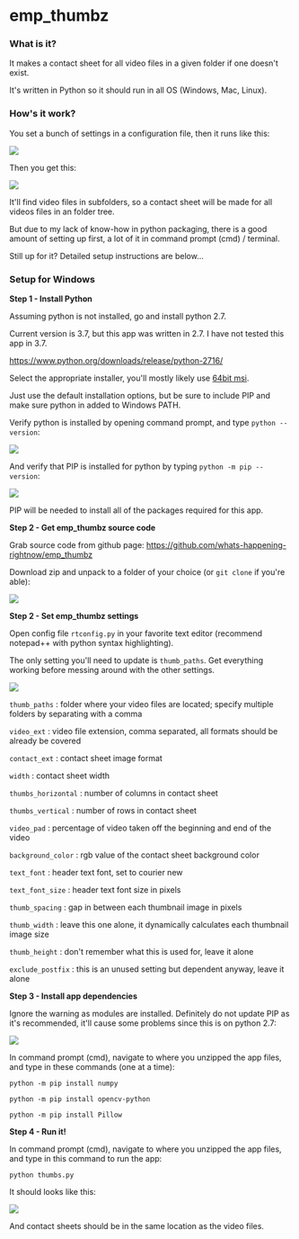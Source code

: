 
# emp_thumbz
### What is it?
It makes a contact sheet for all video files in a given folder if one doesn't exist.

It's written in Python so it should run in all OS (Windows, Mac, Linux).

### How's it work?

You set a bunch of settings in a configuration file, then it runs like this:

![](https://i.imgur.com/xdwklzx.jpg)

Then you get this:

![](https://i.imgur.com/clzZE5D.jpg)

It'll find video files in subfolders, so a contact sheet will be made for all videos files in an folder tree.

But due to my lack of know-how in python packaging, there is a good amount of setting up first, a lot of it in command prompt (cmd) / terminal.

Still up for it?  Detailed setup instructions are below...

### Setup for Windows
**Step 1 - Install Python**

Assuming python is not installed, go and install python 2.7.

Current version is 3.7, but this app was written in 2.7.  I have not tested this app in 3.7.

https://www.python.org/downloads/release/python-2716/

Select the appropriate installer, you'll mostly likely use [64bit msi](https://www.python.org/ftp/python/2.7.16/python-2.7.16.amd64.msi).

Just use the default installation options, but be sure to include PIP and make sure python in added to Windows PATH.

Verify python is installed by opening command prompt, and type `python --version`: 

![](https://i.imgur.com/tgQH4vT.png)

And verify that PIP is installed for python by typing `python -m pip --version`:

![](https://i.imgur.com/17yxBcR.png)

PIP will be needed to install all of the packages required for this app.

**Step 2 - Get emp_thumbz source code**

Grab source code from github page: https://github.com/whats-happening-rightnow/emp_thumbz

Download zip and unpack to a folder of your choice (or `git clone` if you're able):

![](https://i.imgur.com/oLiIDQC.png)

**Step 2 - Set emp_thumbz settings**

Open config file `rtconfig.py` in your favorite text editor (recommend notepad++ with python syntax highlighting).

The only setting you'll need to update is `thumb_paths`.  Get everything working before messing around with the other settings.

![](https://i.imgur.com/Prnioyb.png)

`thumb_paths` : 
folder where your video files are located; specify multiple folders by separating with a comma

`video_ext` :
video file extension, comma separated, all formats should be already be covered

`contact_ext` :
contact sheet image format

`width` : 
contact sheet width

`thumbs_horizontal` : 
number of columns in contact sheet

`thumbs_vertical` : 
number of rows in contact sheet

`video_pad` :
percentage of video taken off the beginning and end of the video

`background_color` :
rgb value of the contact sheet background color

`text_font` :
header text font, set to courier new

`text_font_size` : 
header text font size in pixels

`thumb_spacing` :
gap in between each thumbnail image in pixels

`thumb_width` :
leave this one alone, it dynamically calculates each thumbnail image size

`thumb_height` :
don't remember what this is used for, leave it alone

`exclude_postfix` :
this is an unused setting but dependent anyway, leave it alone

**Step 3 - Install app dependencies**

Ignore the warning as modules are installed.  Definitely do not update PIP as it's recommended, it'll cause some problems since this is on python 2.7:

![](https://i.imgur.com/ATpfqaT.png)

In command prompt (cmd), navigate to where you unzipped the app files, and type in these commands (one at a time):

`python -m pip install numpy`

`python -m pip install opencv-python`

`python -m pip install Pillow`

**Step 4 - Run it!**

In command prompt (cmd), navigate to where you unzipped the app files, and type in this command to run the app:

`python thumbs.py`

It should looks like this:

![](https://i.imgur.com/Gcjn23J.png)

And contact sheets should be in the same location as the video files.
